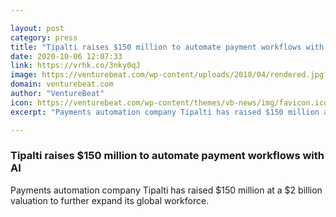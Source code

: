```yaml
---

layout: post
category: press
title: "Tipalti raises $150 million to automate payment workflows with AI"
date: 2020-10-06 12:07:33
link: https://vrhk.co/3nky0qJ
image: https://venturebeat.com/wp-content/uploads/2018/04/rendered.jpg?w=1200&strip=all
domain: venturebeat.com
author: "VentureBeat"
icon: https://venturebeat.com/wp-content/themes/vb-news/img/favicon.ico
excerpt: "Payments automation company Tipalti has raised $150 million at a $2 billion valuation to further expand its global workforce."

---
```


### Tipalti raises $150 million to automate payment workflows with AI

Payments automation company Tipalti has raised $150 million at a $2 billion valuation to further expand its global workforce.